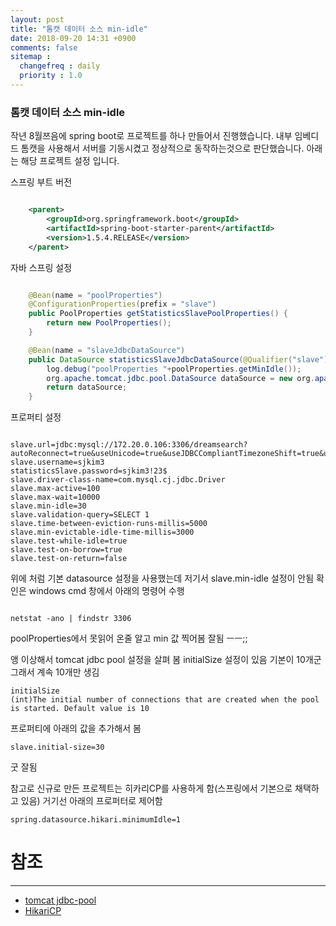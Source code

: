 ```yaml
---
layout: post
title: "톰캣 데이터 소스 min-idle"
date: 2018-09-20 14:31 +0900
comments: false
sitemap :
  changefreq : daily
  priority : 1.0
---
```


### 톰캣 데이터 소스 min-idle

작년 8월쯔음에 spring boot로 프로젝트를 하나 만들어서 진행했습니다. 
내부 임베디드 톰캣을 사용해서 서버를 기동시켰고 정상적으로 동작하는것으로 판단했습니다. 아래는 해당 프로젝트 설정 입니다.

스프링 부트 버전

```xml

	<parent>
		<groupId>org.springframework.boot</groupId>
		<artifactId>spring-boot-starter-parent</artifactId>
		<version>1.5.4.RELEASE</version>
	</parent>

```

자바 스프링 설정

```java

    @Bean(name = "poolProperties")
    @ConfigurationProperties(prefix = "slave")
    public PoolProperties getStatisticsSlavePoolProperties() {
        return new PoolProperties();
    }

    @Bean(name = "slaveJdbcDataSource")
    public DataSource statisticsSlaveJdbcDataSource(@Qualifier("slave") PoolProperties poolProperties) {
        log.debug("poolProperties "+poolProperties.getMinIdle());
        org.apache.tomcat.jdbc.pool.DataSource dataSource = new org.apache.tomcat.jdbc.pool.DataSource(poolProperties);
        return dataSource;
    }

```

프로퍼티 설정

```

slave.url=jdbc:mysql://172.20.0.106:3306/dreamsearch?autoReconnect=true&useUnicode=true&useJDBCCompliantTimezoneShift=true&useLegacyDatetimeCode=false&serverTimezone=UTC&zeroDateTimeBehavior=convertToNull
slave.username=sjkim3
statisticsSlave.password=sjkim3!23$
slave.driver-class-name=com.mysql.cj.jdbc.Driver
slave.max-active=100
slave.max-wait=10000
slave.min-idle=30
slave.validation-query=SELECT 1
slave.time-between-eviction-runs-millis=5000
slave.min-evictable-idle-time-millis=3000
slave.test-while-idle=true
slave.test-on-borrow=true
slave.test-on-return=false

```

위에 처럼 기본 datasource 설정을 사용했는데 저기서 slave.min-idle 설정이 안됨 확인은 windows cmd 창에서 아래의 명령어 수행

```

netstat -ano | findstr 3306

```

poolProperties에서 못읽어 온줄 알고 min 값 찍어봄 잘됨 ㅡㅡ;;

앵 이상해서 tomcat jdbc pool 설정을 살펴 봄 initialSize 설정이 있음 기본이 10개군 그래서 계속 10개만 생김

```
initialSize	
(int)The initial number of connections that are created when the pool is started. Default value is 10

```

프로퍼티에 아래의 값을 추가해서 봄

```
slave.initial-size=30

```

굿 잘됨

참고로 신규로 만든 프로젝트는 히카리CP를 사용하게 함(스프링에서 기본으로 채택하고 있음) 거기선 아래의 프로퍼터로 제어함

```
spring.datasource.hikari.minimumIdle=1

```

# 참조 
-----
* [tomcat jdbc-pool](https://tomcat.apache.org/tomcat-8.5-doc/jdbc-pool.html)
* [HikariCP](https://github.com/brettwooldridge/HikariCP)
